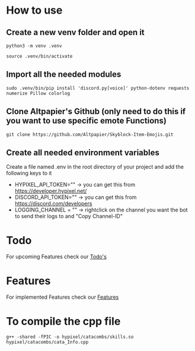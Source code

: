 # How to use


## Create a new venv folder and open it 
```
python3 -m venv .venv
```
```
source .venv/bin/activate
```

## Import all the needed modules
```
sudo .venv/bin/pip install 'discord.py[voice]' python-dotenv requests numerize Pillow colorlog

```

## Clone Altpapier's Github (only need to do this if you want to use specific emote Functions)
```
git clone https://github.com/Altpapier/Skyblock-Item-Emojis.git
```

## Create all needed environment variables
Create a file named .env in the root directory of your project and add the following keys to it

- HYPIXEL_API_TOKEN="" -> you can get this from https://developer.hypixel.net/
- DISCORD_API_TOKEN="" -> you can get this from https://discord.com/developers
- LOGGING_CHANNEL = "" -> rightclick on the channel you want the bot to send their logs to and "Copy Channel-ID"

# Todo 
For upcoming Features check our [Todo's](https://github.com/L3xtor/Skybot/blob/main/git/TODO.md)

# Features 
For implemented Features check our [Features](https://github.com/L3xtor/Skybot/blob/main/git/FEATURES.md)

# To compile the cpp file
```
g++ -shared -fPIC -o hypixel/catacombs/skills.so hypixel/catacombs/cata_Info.cpp
```